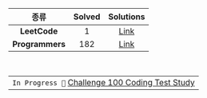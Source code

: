 |      종류       | Solved |                                        Solutions                                         |
| :-------------: | :----: | :--------------------------------------------------------------------------------------: |
|  **LeetCode**   |   1    |  [Link](https://github.com/sangbeomheo/PracticeCodingTest/tree/main/problems/LeetCode)   |
| **Programmers** |  182   | [Link](https://github.com/sangbeomheo/PracticeCodingTest/tree/main/problems/Programmers) |

<br>

|                                                                                                        |
| ----------------------------------------------------------------------------------------------------------- |
| `In Progress 🏃` [Challenge 100 Coding Test Study](https://github.com/ellynhan/challenge100-codingtest-study) |

